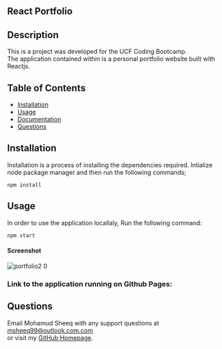 ## React Portfolio


## Description

This is a project was developed for the UCF Coding Bootcamp.  
 The application contained within is a personal portfolio website built with Reactjs.

## Table of Contents

- [Installation](##Installation)
- [Usage](##Usage)
- [Documentation](##Documentation)
- [Questions](##Questions)

## Installation

Installation is a process of installing the dependencies required.
Intialize node package manager and then run the following commands;

```script
npm install
```

## Usage

In order to use the application locallaly, Run the following command:

```script
npm start
```

#### Screenshot


![portfolio2 0](https://user-images.githubusercontent.com/113865888/226114211-0d0be99b-3798-4faa-ad77-5bfa2ffd918c.png)


### Link to the application running on Github Pages: 

## Questions

Email Mohamud Sheeq with any support questions at [msheeq99@outlook.com.com](mailto:msheeq990@outlook.com)\
or visit my [GitHub Homepage](https://github.com/msheeq99).
